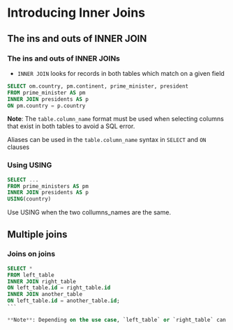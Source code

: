 # Introducing Inner Joins

## The ins and outs of INNER JOIN

### The ins and outs of INNER JOINs

- `INNER JOIN` looks for records in both tables which match on a given field

```SQL
SELECT om.country, pm.continent, prime_minister, president
FROM prime_minister AS pm
INNER JOIN presidents AS p
ON pm.country = p.country
```

**Note**: The `table.column_name` format must be used when selecting columns that exist in both tables to avoid a SQL error.

Aliases can be used in the `table.column_name` syntax in `SELECT` and `ON` clauses

### Using USING

```SQL
SELECT ...
FROM prime_ministers AS pm
INNER JOIN presidents AS p
USING(country)
```

Use USING when the two collumns_names are the same.

## Multiple joins

### Joins on joins

````SQL
SELECT *
FROM left_table
INNER JOIN right_table
ON left_table.id = right_table.id
INNER JOIN another_table
ON left_table.id = another_table.id;
```

**Note**: Depending on the use case, `left_table` or `right_table` can be used in the `ON` clause.
